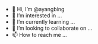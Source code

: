 - 👋 Hi, I’m @ayangbing
- 👀 I’m interested in ...
- 🌱 I’m currently learning ...
- 💞️ I’m looking to collaborate on ...
- 📫 How to reach me ...

<!---
ayangbing/ayangbing is a ✨ special ✨ repository because its `README.md` (this file) appears on your GitHub profile.
You can click the Preview link to take a look at your changes.
--->
